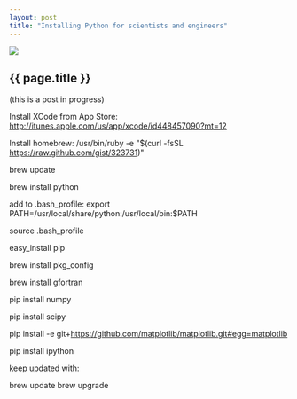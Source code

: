 ```yaml
---
layout: post
title: "Installing Python for scientists and engineers"
---
```


[![](../images/ocw.png)](http://github.com/wgrover/ocw)

{{ page.title }}
----------------

(this is a post in progress)

Install XCode from App Store:  http://itunes.apple.com/us/app/xcode/id448457090?mt=12

Install homebrew:  /usr/bin/ruby -e "$(curl -fsSL https://raw.github.com/gist/323731)"

brew update

brew install python

add to .bash_profile:
export PATH=/usr/local/share/python:/usr/local/bin:$PATH

source .bash_profile

easy_install pip

brew install pkg_config

brew install gfortran

pip install numpy

pip install scipy

pip install -e git+https://github.com/matplotlib/matplotlib.git#egg=matplotlib

pip install ipython



keep updated with:

brew update
brew upgrade